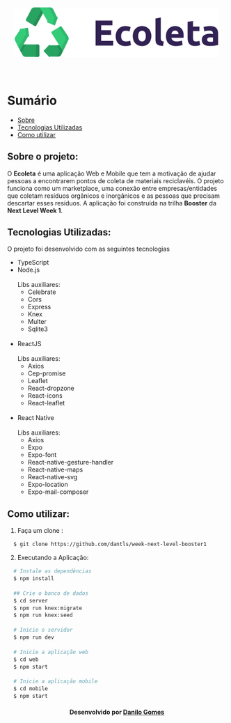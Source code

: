 <h3 align="center">
      <img alt="Logo" title="#logo" width="470px" src="https://github.com/dantls/week-next-level-booster1/blob/master/EColeta/logoEcoleta.png">
    <br><br>
    <br>
</h3>


# Sumário

- [Sobre](#sobre)
- [Tecnologias Utilizadas](#tecnologias)
- [Como utilizar](#como-utilizar)

<a id="sobre"></a>

## Sobre o projeto:

O <strong>Ecoleta</strong> é uma aplicação Web e Mobile que tem a motivação de ajudar pessoas a encontrarem pontos de coleta de materiais reciclavéis.
O projeto funciona como um marketplace, uma conexão entre empresas/entidades que coletam resíduos orgânicos e inorgânicos e as pessoas que precisam descartar esses resíduos.
A aplicação foi construída na trilha <strong>Booster</strong> da <strong>Next Level Week 1</strong>.

<a id="tecnologias"></a>

## Tecnologias Utilizadas:

O projeto foi desenvolvido com as seguintes tecnologias

- TypeScript
- Node.js <br><br>
  Libs auxiliares:
  - Celebrate
  - Cors
  - Express
  - Knex
  - Multer
  - Sqlite3
  <br>
- ReactJS <br><br>
Libs auxiliares:
  - Axios
  - Cep-promise
  - Leaflet
  - React-dropzone
  - React-icons
  - React-leaflet
  <br>
- React Native <br><br>
Libs auxiliares:
  - Axios
  - Expo
  - Expo-font
  - React-native-gesture-handler
  - React-native-maps
  - React-native-svg
  - Expo-location
  - Expo-mail-composer

<a id="como-utilizar"></a>

## Como utilizar:

1. Faça um clone :

```sh
  $ git clone https://github.com/dantls/week-next-level-booster1
```

2. Executando a Aplicação:

```sh
  # Instale as dependências
  $ npm install

  ## Crie o banco de dados
  $ cd server
  $ npm run knex:migrate
  $ npm run knex:seed

  # Inicie o servidor
  $ npm run dev

  # Inicie a aplicação web
  $ cd web
  $ npm start

  # Inicie a aplicação mobile
  $ cd mobile
  $ npm start
```

<h4 align="center">
    Desenvolvido por <a href="https://www.linkedin.com/in/danilo-gomes-394459103/" target="_blank">Danilo Gomes</a>
</h4>
